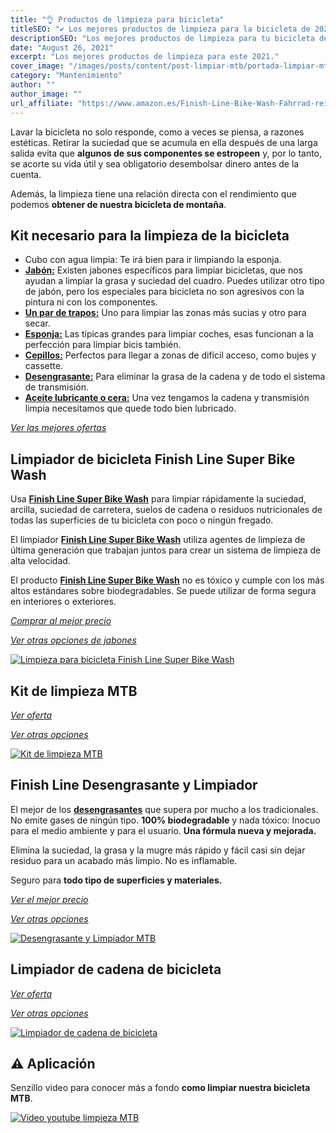 ```yaml
---
title: "👌 Productos de limpieza para bicicleta"
titleSEO: "✔ Los mejores productos de limpieza para la bicicleta de 2021"
descriptionSEO: "Los mejores productos de limpieza para tu bicicleta de montaña. En este artículo encontrarás las mejores ofertas. ¡Entra y cómpralos al mejor precio!"
date: "August 26, 2021"
excerpt: "Los mejores productos de limpieza para este 2021."
cover_image: "/images/posts/content/post-limpiar-mtb/portada-limpiar-mtb.jpg"
category: "Mantenimiento"
author: ""
author_image: ""
url_affiliate: "https://www.amazon.es/Finish-Line-Bike-Wash-Fahrrad-reiniger/dp/B001GCER7S?__mk_es_ES=%C3%85M%C3%85%C5%BD%C3%95%C3%91&crid=1MCMH0X3042G3&dchild=1&keywords=jabon+bicicleta&qid=1631295354&s=sports&sprefix=jabon+%2Csporting%2C224&sr=1-10&linkCode=ll1&tag=devser-21&linkId=99bc463137fc3bd4456b6f6169388810&language=es_ES&ref_=as_li_ss_tl"
---
```


Lavar la bicicleta no solo responde, como a veces se piensa, a razones estéticas. Retirar la suciedad que se acumula en ella después de una larga salida evita que **algunos de sus componentes se estropeen** y, por lo tanto, se acorte su vida útil y sea obligatorio desembolsar dinero antes de la cuenta.

Además, la limpieza tiene una relación directa con el rendimiento que podemos **obtener de nuestra bicicleta de montaña**.

## Kit necesario para la limpieza de la bicicleta

- Cubo con agua limpia: Te irá bien para ir limpiando la esponja.
- [**Jabón:**](https://www.amazon.es/Finish-Line-Bike-Wash-Fahrrad-reiniger/dp/B001GCER7S?__mk_es_ES=%C3%85M%C3%85%C5%BD%C3%95%C3%91&crid=1MCMH0X3042G3&dchild=1&keywords=jabon+bicicleta&qid=1631295354&s=sports&sprefix=jabon+%2Csporting%2C224&sr=1-10&linkCode=ll1&tag=devser-21&linkId=99bc463137fc3bd4456b6f6169388810&language=es_ES&ref_=as_li_ss_tl) Existen jabones específicos para limpiar bicicletas, que nos ayudan a limpiar la grasa y suciedad del cuadro. Puedes utilizar otro tipo de jabón, pero los especiales para bicicleta no son agresivos con la pintura ni con los componentes.
- [**Un par de trapos:**](https://www.amazon.es/s?k=Bayetas&__mk_es_ES=%C3%85M%C3%85%C5%BD%C3%95%C3%91&linkCode=ll2&tag=devser-21&linkId=1e6c5f652b2379322ee3c0a1d3a2fd2c&language=es_ES&ref_=as_li_ss_tl) Uno para limpiar las zonas más sucias y otro para secar.
- [**Esponja:**](https://www.amazon.es/s?k=esponja+coche&__mk_es_ES=%C3%85M%C3%85%C5%BD%C3%95%C3%91&linkCode=ll2&tag=devser-21&linkId=348f236759f85e7cc365952b40ff4fed&language=es_ES&ref_=as_li_ss_tl) Las típicas grandes para limpiar coches, esas funcionan a la perfección para limpiar bicis también.
- [**Cepillos:**](https://www.amazon.es/limpieza-bicicleta-Herramientas-Bicicleta-Profesional/dp/B095P6MF89?__mk_es_ES=%C3%85M%C3%85%C5%BD%C3%95%C3%91&crid=3UJTHNJEQU9LP&dchild=1&keywords=kit+limpieza+bicicleta&qid=1631460911&sprefix=kit+limpieza+%2Caps%2C205&sr=8-10&linkCode=ll1&tag=devser-21&linkId=0c136aad2b92346aab01fcc8fda2109b&language=es_ES&ref_=as_li_ss_tl) Perfectos para llegar a zonas de difícil acceso, como bujes y cassette.
- [**Desengrasante:**](https://www.amazon.es/Finish-Line-Desengrasante-Limpiador-Hombre/dp/B00WL0K818?__mk_es_ES=%C3%85M%C3%85%C5%BD%C3%95%C3%91&crid=1ZI02S4ASKL4K&dchild=1&keywords=finish%2Bline%2Bdesengrasante&qid=1631293613&s=sports&sprefix=finish%2Bline%2Bdes%2Csporting%2C216&sr=1-2&th=1&linkCode=ll1&tag=devser-21&linkId=e47dadf7fd14f92ebc17198ec1324bb4&language=es_ES&ref_=as_li_ss_tl) Para eliminar la grasa de la cadena y de todo el sistema de transmisión.
- [**Aceite lubricante o cera:**](https://www.amazon.es/SQUIRT-LUBRICANTE-CADENA-LARGA-DURACI%C3%93N/dp/B00ANNR15G?__mk_es_ES=%C3%85M%C3%85%C5%BD%C3%95%C3%91&dchild=1&keywords=lubricante+mtb&qid=1631293573&sr=8-5&linkCode=ll1&tag=devser-21&linkId=cb8e76eac50d01c124d15119873e6c7d&language=es_ES&ref_=as_li_ss_tl) Una vez tengamos la cadena y transmisión limpia necesitamos que quede todo bien lubricado.

*[Ver las mejores ofertas](https://www.amazon.es/s?k=limpiar+bicicleta&i=sporting&__mk_es_ES=%C3%85M%C3%85%C5%BD%C3%95%C3%91&linkCode=ll2&tag=devser-21&linkId=3742163acdd4bacd363c101aa167ba0c&language=es_ES&ref_=as_li_ss_tl)*

## Limpiador de bicicleta Finish Line Super Bike Wash 

Usa [**Finish Line Super Bike Wash**](https://www.amazon.es/Finish-Line-Bike-Wash-Fahrrad-reiniger/dp/B001GCER7S?__mk_es_ES=%C3%85M%C3%85%C5%BD%C3%95%C3%91&crid=1MCMH0X3042G3&dchild=1&keywords=jabon+bicicleta&qid=1631295354&s=sports&sprefix=jabon+%2Csporting%2C224&sr=1-10&linkCode=ll1&tag=devser-21&linkId=99bc463137fc3bd4456b6f6169388810&language=es_ES&ref_=as_li_ss_tl) para limpiar rápidamente la suciedad, arcilla, suciedad de carretera, suelos de cadena o residuos nutricionales de todas las superficies de tu bicicleta con poco o ningún fregado. 

El limpiador [**Finish Line Super Bike Wash**](https://www.amazon.es/Finish-Line-Bike-Wash-Fahrrad-reiniger/dp/B001GCER7S?__mk_es_ES=%C3%85M%C3%85%C5%BD%C3%95%C3%91&crid=1MCMH0X3042G3&dchild=1&keywords=jabon+bicicleta&qid=1631295354&s=sports&sprefix=jabon+%2Csporting%2C224&sr=1-10&linkCode=ll1&tag=devser-21&linkId=99bc463137fc3bd4456b6f6169388810&language=es_ES&ref_=as_li_ss_tl) utiliza agentes de limpieza de última generación que trabajan juntos para crear un sistema de limpieza de alta velocidad. 

El producto [**Finish Line Super Bike Wash**](https://www.amazon.es/Finish-Line-Bike-Wash-Fahrrad-reiniger/dp/B001GCER7S?__mk_es_ES=%C3%85M%C3%85%C5%BD%C3%95%C3%91&crid=1MCMH0X3042G3&dchild=1&keywords=jabon+bicicleta&qid=1631295354&s=sports&sprefix=jabon+%2Csporting%2C224&sr=1-10&linkCode=ll1&tag=devser-21&linkId=99bc463137fc3bd4456b6f6169388810&language=es_ES&ref_=as_li_ss_tl) no es tóxico y cumple con los más altos estándares sobre biodegradables. Se puede utilizar de forma segura en interiores o exteriores. 

*[Comprar al mejor precio](https://www.amazon.es/Finish-Line-Bike-Wash-Fahrrad-reiniger/dp/B001GCER7S?__mk_es_ES=%C3%85M%C3%85%C5%BD%C3%95%C3%91&crid=1MCMH0X3042G3&dchild=1&keywords=jabon%2Bbicicleta&qid=1631295354&s=sports&sprefix=jabon%2B%2Csporting%2C224&sr=1-10&th=1&linkCode=ll1&tag=devser-21&linkId=1a5193ee13f02ccfe8f74ea7bd8f7c91&language=es_ES&ref_=as_li_ss_tl)*

*[Ver otras opciones de jabones](https://www.amazon.es/s?k=jabon+bicicleta&i=sporting&__mk_es_ES=%C3%85M%C3%85%C5%BD%C3%95%C3%91&crid=1MCMH0X3042G3&sprefix=jabon+%2Csporting%2C224&linkCode=ll2&tag=devser-21&linkId=f297d173f9547b06ed7341cea199c88d&language=es_ES&ref_=as_li_ss_tl)*

[![Limpieza para bicicleta Finish Line Super Bike Wash](/images/posts/content/post-limpiar-mtb/jabon-mtb.jpg)](https://www.amazon.es/Finish-Line-Bike-Wash-Fahrrad-reiniger/dp/B001GCER7S?__mk_es_ES=%C3%85M%C3%85%C5%BD%C3%95%C3%91&crid=1MCMH0X3042G3&dchild=1&keywords=jabon%2Bbicicleta&qid=1631295354&s=sports&sprefix=jabon%2B%2Csporting%2C224&sr=1-10&th=1&linkCode=ll1&tag=devser-21&linkId=1a5193ee13f02ccfe8f74ea7bd8f7c91&language=es_ES&ref_=as_li_ss_tl "Limpieza para bicicleta Finish Line Super Bike Wash")

## Kit de limpieza MTB

*[Ver oferta](https://www.amazon.es/limpieza-bicicleta-Herramientas-Bicicleta-Profesional/dp/B095P6MF89?__mk_es_ES=%C3%85M%C3%85%C5%BD%C3%95%C3%91&crid=3UJTHNJEQU9LP&dchild=1&keywords=kit+limpieza+bicicleta&qid=1631460911&sprefix=kit+limpieza+%2Caps%2C205&sr=8-10&linkCode=ll1&tag=devser-21&linkId=0c136aad2b92346aab01fcc8fda2109b&language=es_ES&ref_=as_li_ss_tl)*

*[Ver otras opciones](https://www.amazon.es/s?k=kit+limpieza+bicicleta&__mk_es_ES=%C3%85M%C3%85%C5%BD%C3%95%C3%91&crid=3UJTHNJEQU9LP&sprefix=kit+limpieza+%2Caps%2C205&linkCode=ll2&tag=devser-21&linkId=2eb827b1f215fe9b1be780cdae5fbd28&language=es_ES&ref_=as_li_ss_tl)*

[![Kit de limpieza MTB](/images/posts/content/post-limpiar-mtb/kit-limpieza-mtb.jpg)](https://www.amazon.es/limpieza-bicicleta-Herramientas-Bicicleta-Profesional/dp/B095P6MF89?__mk_es_ES=%C3%85M%C3%85%C5%BD%C3%95%C3%91&crid=3UJTHNJEQU9LP&dchild=1&keywords=kit+limpieza+bicicleta&qid=1631460911&sprefix=kit+limpieza+%2Caps%2C205&sr=8-10&linkCode=ll1&tag=devser-21&linkId=0c136aad2b92346aab01fcc8fda2109b&language=es_ES&ref_=as_li_ss_tl "Kit de limpieza MTB")

## Finish Line Desengrasante y Limpiador

El mejor de los [**desengrasantes**](https://www.amazon.es/Finish-Line-Desengrasante-Limpiador-Hombre/dp/B00WL0K818?__mk_es_ES=%C3%85M%C3%85%C5%BD%C3%95%C3%91&crid=1ZI02S4ASKL4K&dchild=1&keywords=finish%2Bline%2Bdesengrasante&qid=1631293613&s=sports&sprefix=finish%2Bline%2Bdes%2Csporting%2C216&sr=1-2&th=1&linkCode=ll1&tag=devser-21&linkId=e47dadf7fd14f92ebc17198ec1324bb4&language=es_ES&ref_=as_li_ss_tl) que supera por mucho a los tradicionales. No emite gases de ningún tipo. **100% biodegradable** y nada tóxico: Inocuo para el medio ambiente y para el usuario. **Una fórmula nueva y mejorada.** 

Elimina la suciedad, la grasa y la mugre más rápido y fácil casi sin dejar residuo para un acabado más limpio. No es inflamable. 

Seguro para **todo tipo de superficies y materiales.**

*[Ver el mejor precio](https://www.amazon.es/Finish-Line-Desengrasante-Limpiador-Hombre/dp/B00WL0K818?__mk_es_ES=%C3%85M%C3%85%C5%BD%C3%95%C3%91&crid=1ZI02S4ASKL4K&dchild=1&keywords=finish%2Bline%2Bdesengrasante&qid=1631293613&s=sports&sprefix=finish%2Bline%2Bdes%2Csporting%2C216&sr=1-2&th=1&linkCode=ll1&tag=devser-21&linkId=e47dadf7fd14f92ebc17198ec1324bb4&language=es_ES&ref_=as_li_ss_tl)*

*[Ver otras opciones](https://www.amazon.es/s?k=Desengrasante+mtb&i=sporting&__mk_es_ES=%C3%85M%C3%85%C5%BD%C3%95%C3%91&linkCode=ll2&tag=devser-21&linkId=4fb1e0950c3b957f1e1bed168fdadfbf&language=es_ES&ref_=as_li_ss_tl)*

[![Desengrasante y Limpiador MTB](/images/posts/content/post-limpiar-mtb/desengrasante-cadena-mtb.jpg)](https://www.amazon.es/Finish-Line-Desengrasante-Limpiador-Hombre/dp/B00WL0K818?__mk_es_ES=%C3%85M%C3%85%C5%BD%C3%95%C3%91&crid=1ZI02S4ASKL4K&dchild=1&keywords=finish%2Bline%2Bdesengrasante&qid=1631293613&s=sports&sprefix=finish%2Bline%2Bdes%2Csporting%2C216&sr=1-2&th=1&linkCode=ll1&tag=devser-21&linkId=e47dadf7fd14f92ebc17198ec1324bb4&language=es_ES&ref_=as_li_ss_tl "Desengrasante y Limpiador MTB")

## Limpiador de cadena de bicicleta

*[Ver oferta](https://www.amazon.es/JTENG-bicicleta-Herramienta-Maintenance-bicicletas/dp/B087RM7FFW?__mk_es_ES=%C3%85M%C3%85%C5%BD%C3%95%C3%91&crid=14S8FJDACO2VU&dchild=1&keywords=limpiador+cadena+bicicleta&qid=1631895593&s=sports&sprefix=limpiador+c%2Csporting%2C199&sr=1-11&linkCode=ll1&tag=devser-21&linkId=8897c644587b06888e2c4eb5f9517c3c&language=es_ES&ref_=as_li_ss_tl)*

*[Ver otras opciones](https://www.amazon.es/s?k=limpiador+cadena+bicicleta&i=sporting&__mk_es_ES=%C3%85M%C3%85%C5%BD%C3%95%C3%91&crid=14S8FJDACO2VU&sprefix=limpiador+c%2Csporting%2C199&linkCode=ll2&tag=devser-21&linkId=191b3d0f8cf055b1cc1eafe7093c53f9&language=es_ES&ref_=as_li_ss_tl)*

[![Limpiador de cadena de bicicleta](/images/posts/content/post-limpiar-mtb/limpiador-cadena-mtb.jpg)](https://www.amazon.es/JTENG-bicicleta-Herramienta-Maintenance-bicicletas/dp/B087RM7FFW?__mk_es_ES=%C3%85M%C3%85%C5%BD%C3%95%C3%91&crid=14S8FJDACO2VU&dchild=1&keywords=limpiador+cadena+bicicleta&qid=1631895593&s=sports&sprefix=limpiador+c%2Csporting%2C199&sr=1-11&linkCode=ll1&tag=devser-21&linkId=8897c644587b06888e2c4eb5f9517c3c&language=es_ES&ref_=as_li_ss_tl "Limpiador de cadena de bicicleta")

## ⚠️ Aplicación

Senzillo video para conocer más a fondo **como limpiar nuestra bicicleta MTB**.

[![Video youtube limpieza MTB](/images/posts/content/post-limpiar-mtb/limpieza-mtb.jpg)](https://www.youtube.com/watch?v=m9YuEBMY-J0 "Video youtube limpieza MTB")




